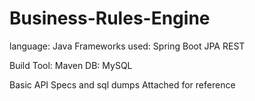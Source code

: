 # Business-Rules-Engine

language: Java
Frameworks used:
Spring Boot
JPA
REST

Build Tool: Maven
DB: MySQL

Basic API Specs and sql dumps Attached for reference



